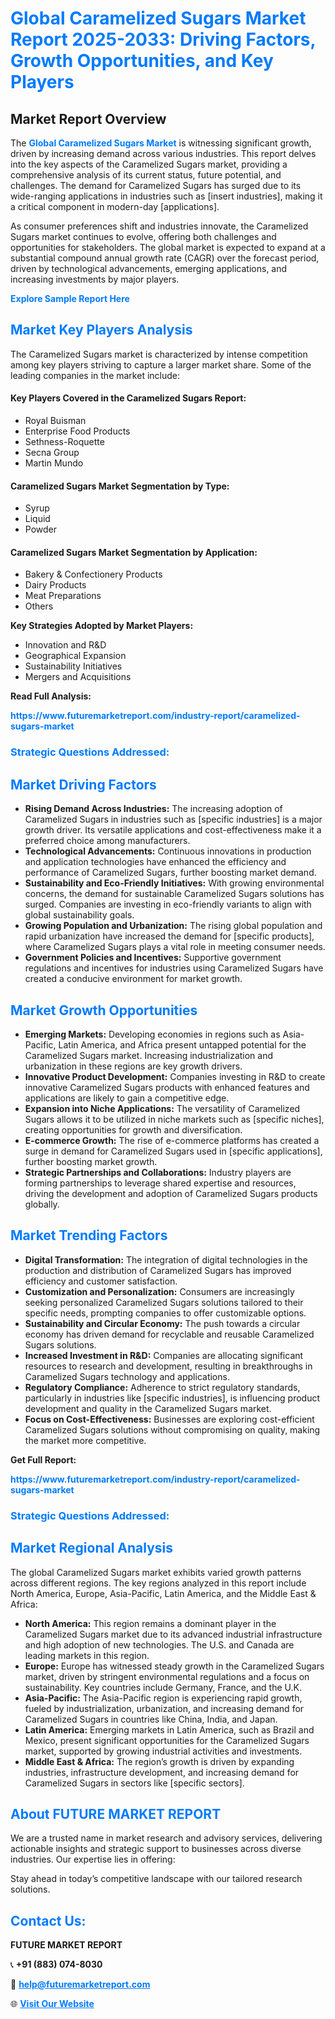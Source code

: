 <h1 style="color: #007BFF;">Global Caramelized Sugars Market Report 2025-2033: Driving Factors, Growth Opportunities, and Key Players</h1>

<section id="overview">
<h2>Market Report Overview</h2>
<p>The <a href="https://www.futuremarketreport.com/industry-report/caramelized-sugars-market" style="color: #007BFF; text-decoration: none;"><strong>Global Caramelized Sugars Market</strong></a> is witnessing significant growth, driven by increasing demand across various industries. This report delves into the key aspects of the Caramelized Sugars market, providing a comprehensive analysis of its current status, future potential, and challenges. The demand for Caramelized Sugars has surged due to its wide-ranging applications in industries such as [insert industries], making it a critical component in modern-day [applications].</p>
<p>As consumer preferences shift and industries innovate, the Caramelized Sugars market continues to evolve, offering both challenges and opportunities for stakeholders. The global market is expected to expand at a substantial compound annual growth rate (CAGR) over the forecast period, driven by technological advancements, emerging applications, and increasing investments by major players.</p>
</section>

<section id="overview">
<p><a href="https://www.futuremarketreport.com/request-sample/reportId=48662" style="color: #007BFF; text-decoration: none;"><strong>Explore Sample Report Here</strong></a></p>
</section>

<section id="key-players">
<h2 style="color: #007BFF;">Market Key Players Analysis</h2>
<p>The Caramelized Sugars market is characterized by intense competition among key players striving to capture a larger market share. Some of the leading companies in the market include:</p>
<h4>Key Players Covered in the Caramelized Sugars Report:</h4>
<ul><li>Royal Buisman</li><li>Enterprise Food Products</li><li>Sethness-Roquette</li><li>Secna Group</li><li>Martin Mundo</li></ul>
<h4>Caramelized Sugars Market Segmentation by Type:</h4>
<ul><li>Syrup</li><li>Liquid</li><li>Powder</li></ul>

<h4>Caramelized Sugars Market Segmentation by Application:</h4>
<ul><li>Bakery &amp; Confectionery Products</li><li>Dairy Products</li><li>Meat Preparations</li><li>Others</li></ul>
<p><strong>Key Strategies Adopted by Market Players:</strong></p>
<ul>
<li>Innovation and R&D</li>
<li>Geographical Expansion</li>
<li>Sustainability Initiatives</li>
<li>Mergers and Acquisitions</li>
</ul>
</section>

<section>
<p><strong>Read Full Analysis: </strong></p><a href="https://www.futuremarketreport.com/industry-report/caramelized-sugars-market" style="color: #007BFF; text-decoration: none;"><strong>https://www.futuremarketreport.com/industry-report/caramelized-sugars-market</strong></a>
<h3 style="color: #007BFF;">Strategic Questions Addressed:</h3>
</section>

<section id="driving-factors">
<h2 style="color: #007BFF;">Market Driving Factors</h2>
<ul>
<li><strong>Rising Demand Across Industries:</strong> The increasing adoption of Caramelized Sugars in industries such as [specific industries] is a major growth driver. Its versatile applications and cost-effectiveness make it a preferred choice among manufacturers.</li>
<li><strong>Technological Advancements:</strong> Continuous innovations in production and application technologies have enhanced the efficiency and performance of Caramelized Sugars, further boosting market demand.</li>
<li><strong>Sustainability and Eco-Friendly Initiatives:</strong> With growing environmental concerns, the demand for sustainable Caramelized Sugars solutions has surged. Companies are investing in eco-friendly variants to align with global sustainability goals.</li>
<li><strong>Growing Population and Urbanization:</strong> The rising global population and rapid urbanization have increased the demand for [specific products], where Caramelized Sugars plays a vital role in meeting consumer needs.</li>
<li><strong>Government Policies and Incentives:</strong> Supportive government regulations and incentives for industries using Caramelized Sugars have created a conducive environment for market growth.</li>
</ul>
</section>

<section id="growth-opportunities">
<h2 style="color: #007BFF;">Market Growth Opportunities</h2>
<ul>
<li><strong>Emerging Markets:</strong> Developing economies in regions such as Asia-Pacific, Latin America, and Africa present untapped potential for the Caramelized Sugars market. Increasing industrialization and urbanization in these regions are key growth drivers.</li>
<li><strong>Innovative Product Development:</strong> Companies investing in R&D to create innovative Caramelized Sugars products with enhanced features and applications are likely to gain a competitive edge.</li>
<li><strong>Expansion into Niche Applications:</strong> The versatility of Caramelized Sugars allows it to be utilized in niche markets such as [specific niches], creating opportunities for growth and diversification.</li>
<li><strong>E-commerce Growth:</strong> The rise of e-commerce platforms has created a surge in demand for Caramelized Sugars used in [specific applications], further boosting market growth.</li>
<li><strong>Strategic Partnerships and Collaborations:</strong> Industry players are forming partnerships to leverage shared expertise and resources, driving the development and adoption of Caramelized Sugars products globally.</li>
</ul>
</section>

<section id="trending-factors">
<h2 style="color: #007BFF;">Market Trending Factors</h2>
<ul>
<li><strong>Digital Transformation:</strong> The integration of digital technologies in the production and distribution of Caramelized Sugars has improved efficiency and customer satisfaction.</li>
<li><strong>Customization and Personalization:</strong> Consumers are increasingly seeking personalized Caramelized Sugars solutions tailored to their specific needs, prompting companies to offer customizable options.</li>
<li><strong>Sustainability and Circular Economy:</strong> The push towards a circular economy has driven demand for recyclable and reusable Caramelized Sugars solutions.</li>
<li><strong>Increased Investment in R&D:</strong> Companies are allocating significant resources to research and development, resulting in breakthroughs in Caramelized Sugars technology and applications.</li>
<li><strong>Regulatory Compliance:</strong> Adherence to strict regulatory standards, particularly in industries like [specific industries], is influencing product development and quality in the Caramelized Sugars market.</li>
<li><strong>Focus on Cost-Effectiveness:</strong> Businesses are exploring cost-efficient Caramelized Sugars solutions without compromising on quality, making the market more competitive.</li>
</ul>
</section>

<section>
<p><strong>Get Full Report: </strong></p><a href="https://www.futuremarketreport.com/industry-report/caramelized-sugars-market" style="color: #007BFF; text-decoration: none;"><strong>https://www.futuremarketreport.com/industry-report/caramelized-sugars-market</strong></a>
<h3 style="color: #007BFF;">Strategic Questions Addressed:</h3>
</section>


<section id="regional-analysis">
<h2 style="color: #007BFF;">Market Regional Analysis</h2>
<p>The global Caramelized Sugars market exhibits varied growth patterns across different regions. The key regions analyzed in this report include North America, Europe, Asia-Pacific, Latin America, and the Middle East & Africa:</p>
<ul>
<li><strong>North America:</strong> This region remains a dominant player in the Caramelized Sugars market due to its advanced industrial infrastructure and high adoption of new technologies. The U.S. and Canada are leading markets in this region.</li>
<li><strong>Europe:</strong> Europe has witnessed steady growth in the Caramelized Sugars market, driven by stringent environmental regulations and a focus on sustainability. Key countries include Germany, France, and the U.K.</li>
<li><strong>Asia-Pacific:</strong> The Asia-Pacific region is experiencing rapid growth, fueled by industrialization, urbanization, and increasing demand for Caramelized Sugars in countries like China, India, and Japan.</li>
<li><strong>Latin America:</strong> Emerging markets in Latin America, such as Brazil and Mexico, present significant opportunities for the Caramelized Sugars market, supported by growing industrial activities and investments.</li>
<li><strong>Middle East & Africa:</strong> The region’s growth is driven by expanding industries, infrastructure development, and increasing demand for Caramelized Sugars in sectors like [specific sectors].</li>
</ul>
</section>

<footer>
<h2 style="color: #007BFF;">About FUTURE MARKET REPORT</h2>
<p>We are a trusted name in market research and advisory services, delivering actionable insights and strategic support to businesses across diverse industries. Our expertise lies in offering:</p>

<p>Stay ahead in today’s competitive landscape with our tailored research solutions.</p>

<h2 style="color: #007BFF;">Contact Us:</h2>
<p><strong>FUTURE MARKET REPORT</strong></p>
<p>📞 <strong>+91 (883) 074-8030</strong></p>
<p>📧 <strong><a href="mailto:help@futuremarketreport.com" style="color: #007BFF;">help@futuremarketreport.com</a></strong></p>
<p>🌐 <strong><a href="https://www.futuremarketreport.com/" style="color: #007BFF;">Visit Our Website</a></strong></p>
</footer>
